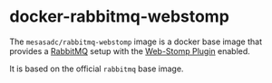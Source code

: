 docker-rabbitmq-webstomp
========================

The `mesasadc/rabbitmq-webstomp` image is a docker base image that provides a [RabbitMQ][1] setup with the [Web-Stomp Plugin][2] enabled.

It is based on the official `rabbitmq` base image.

  [1]: http://www.rabbitmq.com/
  [2]: http://www.rabbitmq.com/web-stomp.html
